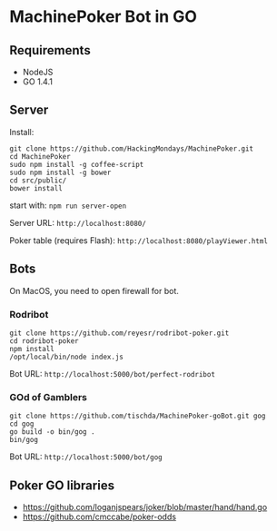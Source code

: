 MachinePoker Bot in GO
======================

Requirements
------------
* NodeJS
* GO 1.4.1

Server
------
Install:
~~~
git clone https://github.com/HackingMondays/MachinePoker.git
cd MachinePoker
sudo npm install -g coffee-script
sudo npm install -g bower
cd src/public/
bower install
~~~

start with: `npm run server-open`

Server URL:
`http://localhost:8080/`

Poker table (requires Flash):
`http://localhost:8080/playViewer.html`


Bots
----
On MacOS, you need to open firewall for bot.

### Rodribot
~~~
git clone https://github.com/reyesr/rodribot-poker.git
cd rodribot-poker
npm install
/opt/local/bin/node index.js
~~~

Bot URL:
`http://localhost:5000/bot/perfect-rodribot`


### GOd of Gamblers
~~~
git clone https://github.com/tischda/MachinePoker-goBot.git gog
cd gog
go build -o bin/gog .
bin/gog
~~~

Bot URL:
`http://localhost:5000/bot/gog`


Poker GO libraries
------------------
* https://github.com/loganjspears/joker/blob/master/hand/hand.go
* https://github.com/cmccabe/poker-odds
